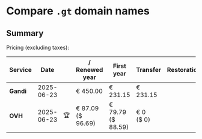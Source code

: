 # Compare `.gt` domain names

## Summary

Pricing (excluding taxes):

| Service | Date |  | / Renewed year | First year | Transfer | Restoration |
|--|--|--|--|--|--|--|
| **Gandi** | 2025-06-23 |  | € 450.00 | € 231.15 | € 231.15 |  |
| **OVH** | 2025-06-23 | 🏆 | € 87.09<br>($ 96.69) | € 79.79<br>($ 88.59) | € 0<br>($ 0) |  |
